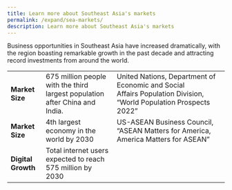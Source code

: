 ```yaml
---
title: Learn more about Southeast Asia's markets
permalink: /expand/sea-markets/
description: Learn more about Southeast Asia's markets
---
```

Business opportunities in Southeast Asia have increased dramatically, with the region boasting remarkable growth in the past decade and attracting record investments from around the world.



|  |  | |
| -------- | -------- | -------- |
| <b>Market Size</b> |675 million people with the third largest population after China and India. |United Nations, Department of Economic and Social Affairs Population Division, “World Population Prospects 2022”|
<b>Market Size</b> | 4th largest economy in the world by 2030 | US-ASEAN Business Council, “ASEAN Matters for America, America Matters for ASEAN”| 
<b>Digital Growth</b> | Total internet users expected to reach 575 million by 2030